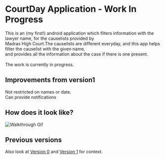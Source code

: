 # CourtDay Application - Work In Progress

This is an (my first!) android application which filters information with the lawyer name, for the causelists provided by \
Madras High Court.The causelists are different everyday, and this app helps filter the causelist with the given name,\
and provides all the information about the case if there is one present.\
\
The work is currently in progress.

## Improvements from version1
 Not restricted on names or date.\
 Can provide notifications

## How does it look like?
![Walkthrough Gif](app/gifs/walkthrough.gif)


## Previous versions
Also look at [Version 0](https://github.com/kirank215/courtv0) and [Version 1](https://github.com/kirank215/courtv1) for context.
